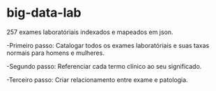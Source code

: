 # big-data-lab


257 exames laboratóriais indexados e mapeados em json.



-Primeiro passo:
Catalogar todos os exames laboratóriais e suas taxas normais para homens e mulheres.

-Segundo passo:
Referenciar cada termo clínico ao seu significado.

-Terceiro passo:
Criar relacionamento entre exame e patologia.

